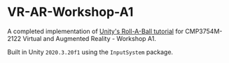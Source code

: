 # VR-AR-Workshop-A1

A completed implementation of [Unity's Roll-A-Ball tutorial](https://learn.unity.com/project/roll-a-ball) for CMP3754M-2122 Virtual and Augmented Reality - Workshop A1.

Built in Unity `2020.3.20f1` using the `InputSystem` package.
